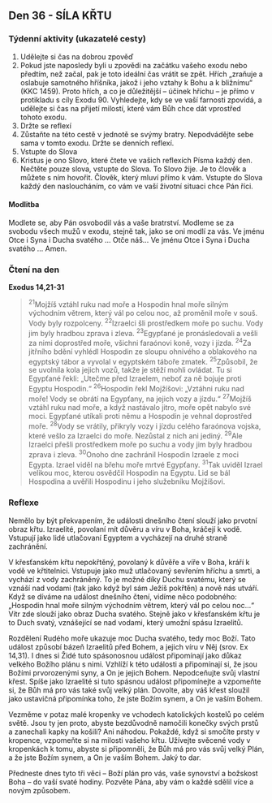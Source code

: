 ## Den 36 - SÍLA KŘTU

### Týdenní aktivity (ukazatelé cesty)

1. Udělejte si čas na dobrou zpověď
1. Pokud jste naposledy byli u zpovědi na začátku vašeho exodu nebo předtím, než začal, pak je toto ideální čas vrátit se zpět. Hřích „zraňuje a oslabuje samotného hříšníka, jakož i jeho vztahy k Bohu a k bližnímu“ (KKC 1459). Proto hřích, a co je důležitější – účinek hříchu – je přímo v protikladu s cíly Exodu 90. Vyhledejte, kdy se ve vaší farnosti zpovídá, a udělejte si čas na přijetí milostí, které vám Bůh chce dát vprostřed tohoto exodu.
1. Držte se reflexí
1. Zůstaňte na této cestě v jednotě se svýmy bratry. Nepodvádějte sebe sama v tomto exodu. Držte se denních reflexí.
1. Vstupte do Slova
1. Kristus je ono Slovo, které čtete ve vašich reflexích Písma každý den. Nečtěte pouze slova, vstupte do Slova. To Slovo žije. Je to člověk a můžete s ním hovořit. Člověk, který mluví přímo k vám. Vstupte do Slova každý den nasloucháním, co vám ve vaší životní situaci chce Pán říci.

#### Modlitba

Modlete se, aby Pán osvobodil vás a vaše bratrství.
Modleme se za svobodu všech mužů v exodu, stejně tak, jako se oni modlí za vás.
Ve jménu Otce i Syna i Ducha svatého … Otče náš… Ve jménu Otce i Syna i Ducha svatého … Amen.

### Čtení na den

**Exodus 14,21-31**

> <sup>21</sup>Mojžíš vztáhl ruku nad moře a Hospodin hnal moře silným východním větrem, který vál po celou noc, až proměnil moře v souš. Vody byly rozpolceny.
> <sup>22</sup>Izraelci šli prostředkem moře po suchu. Vody jim byly hradbou zprava i zleva.
> <sup>23</sup>Egypťané je pronásledovali a vešli za nimi doprostřed moře, všichni faraónovi koně, vozy i jízda.
> <sup>24</sup>Za jitřního bdění vyhlédl Hospodin ze sloupu ohnivého a oblakového na egyptský tábor a vyvolal v egyptském táboře zmatek.
> <sup>25</sup>Způsobil, že se uvolnila kola jejich vozů, takže je stěží mohli ovládat. Tu si Egypťané řekli: „Utečme před Izraelem, neboť za ně bojuje proti Egyptu Hospodin.“
> <sup>26</sup>Hospodin řekl Mojžíšovi: „Vztáhni ruku nad moře! Vody se obrátí na Egypťany, na jejich vozy a jízdu.“
> <sup>27</sup>Mojžíš vztáhl ruku nad moře, a když nastávalo jitro, moře opět nabylo své moci. Egypťané utíkali proti němu a Hospodin je vehnal doprostřed moře.
> <sup>28</sup>Vody se vrátily, přikryly vozy i jízdu celého faraónova vojska, které vešlo za Izraelci do moře. Nezůstal z nich ani jediný.
> <sup>29</sup>Ale Izraelci přešli prostředkem moře po suchu a vody jim byly hradbou zprava i zleva.
> <sup>30</sup>Onoho dne zachránil Hospodin Izraele z moci Egypta. Izrael viděl na břehu moře mrtvé Egypťany.
> <sup>31</sup>Tak uviděl Izrael velikou moc, kterou osvědčil Hospodin na Egyptu. Lid se bál Hospodina a uvěřili Hospodinu i jeho služebníku Mojžíšovi.

### Reflexe

Nemělo by být překvapením, že události dnešního čtení slouží jako prvotní obraz křtu. Izraelité, povolaní mít důvěru a
víru v Boha, kráčejí k vodě. Vstupují jako lidé utlačovaní Egyptem a vycházejí na druhé straně zachránění.

V křesťanském křtu nepokřtěný, povolaný k důvěře a víře v Boha, kráří k vodě ve křtitelnici. Vstupuje jako muž
utlačovaný sevřením hříchu a smrti, a vychází z vody zachráněný. To je možné díky Duchu svatému, který se vznáší
nad vodami (tak jako když byl sám Ježíš pokřtěn) a nově nás utváří. Když se díváme na událost dnešního čtení, vidíme
něco podobného: „Hospodin hnal moře silným východním větrem, který vál po celou noc…“ Vítr zde slouží jako obraz
Ducha svatého. Stejně jako v křesťanském křtu je to Duch svatý, vznášející se nad vodami, který umožní spásu
Izraelitů.

Rozdělení Rudého moře ukazuje moc Ducha svatého, tedy moc Boží. Tato událost způsobí bázeň Izraelitů před
Bohem, a jejich víru v Něj (srov. Ex 14,31). I dnes si Židé tuto spásonosnou událost připomínají jako důkaz velkého
Božího plánu s nimi. Vzhlíží k této události a připomínají si, že jsou Božími prvorozenými syny, a On je jejich Bohem.
Nepodceňujte svůj vlastní křest. Spíše jako Izraelité si tuto spásnou událost připomínejte a vzpomeňte si, že Bůh má
pro vás také svůj velký plán. Dovolte, aby váš křest sloužil jako ustavičná připomínka toho, že jste Božím synem, a On
je vaším Bohem.

Vezměme v potaz malé kropenky ve vchodech katolických kostelů po celém světě. Jsou ty jen proto, abyste
bezdůvodně namočili konečky svých prstů a zanechali kapky na košili? Ani náhodou. Pokaždé, když si smočíte prsty
v kropence, vzpomeňte si na milosti vašeho křtu. Užívejte svěcené vody v kropenkách k tomu, abyste si připomněli, že
Bůh má pro vás svůj velký Plán, a že jste Božím synem, a On je vaším Bohem. Jaký to dar.

Předneste dnes tyto tři věci – Boží plán pro vás, vaše synovství a božskost Boha – do vaší svaté hodiny. Pozvěte Pána,
aby vám o každé sdělil více a novým způsobem.
